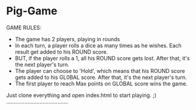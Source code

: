 # Pig-Game
GAME RULES:

- The game has 2 players, playing in rounds
- In each turn, a player rolls a dice as many times as he wishes. Each result get added to his ROUND score.
- BUT, if the player rolls a 1, all his ROUND score gets lost. After that, it's the next player's turn.
- The player can choose to 'Hold', which means that his ROUND score gets added to his GL0BAL score. After that, it's the next player's turn.
- The first player to reach Max points on GLOBAL score wins the game.

Just clone everything and open index.html to start playing. ;)
.........................................
